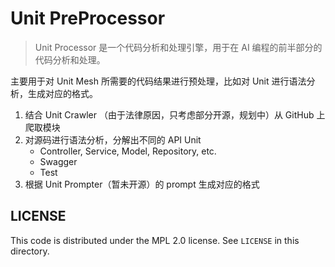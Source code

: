 # Unit PreProcessor 

> Unit Processor 是一个代码分析和处理引擎，用于在 AI 编程的前半部分的代码分析和处理。

主要用于对 Unit Mesh 所需要的代码结果进行预处理，比如对 Unit 进行语法分析，生成对应的格式。

1. 结合 Unit Crawler （由于法律原因，只考虑部分开源，规划中）从 GitHub 上爬取模块
2. 对源码进行语法分析，分解出不同的 API Unit
   - Controller, Service, Model, Repository, etc.
   - Swagger
   - Test
3. 根据 Unit Prompter（暂未开源）的 prompt 生成对应的格式

## LICENSE

This code is distributed under the MPL 2.0 license. See `LICENSE` in this directory.
